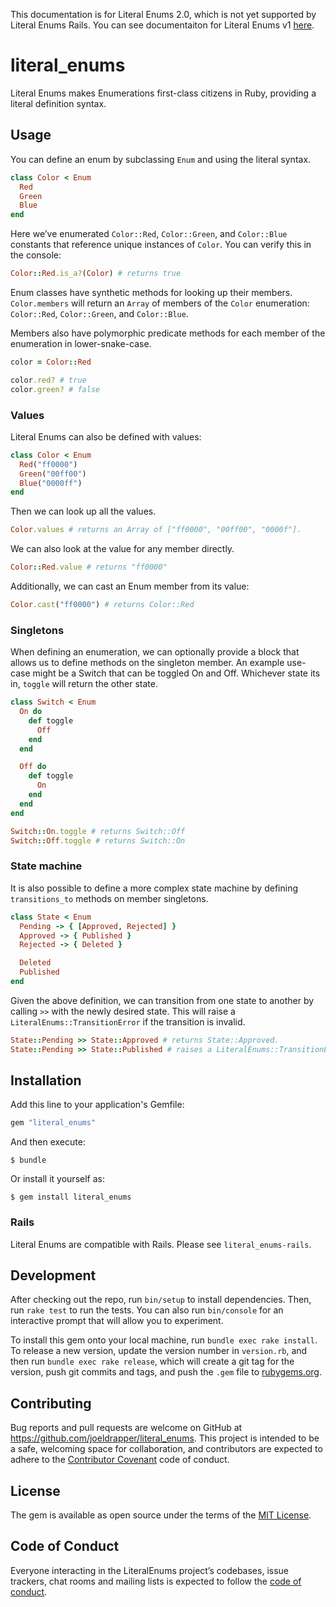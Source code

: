 This documentation is for Literal Enums 2.0, which is not yet supported by Literal Enums Rails. You can see documentaiton for Literal Enums v1 [here](https://github.com/joeldrapper/literal_enums/tree/d49eeba40f01f24c6b26d4dcdc6abb0da28e9ccb#readme).

# literal_enums

Literal Enums makes Enumerations first-class citizens in Ruby, providing a literal definition syntax.

## Usage

You can define an enum by subclassing `Enum` and using the literal syntax.

```ruby
class Color < Enum
  Red
  Green
  Blue
end
```

Here we’ve enumerated `Color::Red`, `Color::Green`, and `Color::Blue` constants that reference unique instances of `Color`. You can verify this in the console:

```ruby
Color::Red.is_a?(Color) # returns true
```

Enum classes have synthetic methods for looking up their members. `Color.members` will return an `Array` of members of the `Color` enumeration: `Color::Red`, `Color::Green`, and `Color::Blue`.

Members also have polymorphic predicate methods for each member of the enumeration in lower-snake-case.

```ruby
color = Color::Red

color.red? # true
color.green? # false
```

### Values

Literal Enums can also be defined with values:

```ruby
class Color < Enum
  Red("ff0000")
  Green("00ff00")
  Blue("0000ff")
end
```

Then we can look up all the values.

```ruby
Color.values # returns an Array of ["ff0000", "00ff00", "0000f"].
```

We can also look at the value for any member directly.

```ruby
Color::Red.value # returns "ff0000"
```

Additionally, we can cast an Enum member from its value:

```ruby
Color.cast("ff0000") # returns Color::Red
```

### Singletons

When defining an enumeration, we can optionally provide a block that allows us to define methods on the singleton member. An example use-case might be a Switch that can be toggled On and Off. Whichever state its in, `toggle` will return the other state.

```ruby
class Switch < Enum
  On do
    def toggle
      Off
    end
  end

  Off do
    def toggle
      On
    end
  end
end

Switch::On.toggle # returns Switch::Off
Switch::Off.toggle # returns Switch::On
```

### State machine

It is also possible to define a more complex state machine by defining `transitions_to` methods on member singletons.

```ruby
class State < Enum
  Pending -> { [Approved, Rejected] }
  Approved -> { Published }
  Rejected -> { Deleted }

  Deleted
  Published
end
```

Given the above definition, we can transition from one state to another by calling `>>` with the newly desired state. This will raise a `LiteralEnums::TransitionError` if the transition is invalid.

```ruby
State::Pending >> State::Approved # returns State::Approved.
State::Pending >> State::Published # raises a LiteralEnums::TransitionError.
```

## Installation

Add this line to your application's Gemfile:

```ruby
gem "literal_enums"
```

And then execute:

    $ bundle

Or install it yourself as:

    $ gem install literal_enums

### Rails

Literal Enums are compatible with Rails. Please see `literal_enums-rails`.

## Development

After checking out the repo, run `bin/setup` to install dependencies. Then, run `rake test` to run the tests. You can also run `bin/console` for an interactive prompt that will allow you to experiment.

To install this gem onto your local machine, run `bundle exec rake install`. To release a new version, update the version number in `version.rb`, and then run `bundle exec rake release`, which will create a git tag for the version, push git commits and tags, and push the `.gem` file to [rubygems.org](https://rubygems.org).

## Contributing

Bug reports and pull requests are welcome on GitHub at https://github.com/joeldrapper/literal_enums. This project is intended to be a safe, welcoming space for collaboration, and contributors are expected to adhere to the [Contributor Covenant](http://contributor-covenant.org) code of conduct.

## License

The gem is available as open source under the terms of the [MIT License](https://opensource.org/licenses/MIT).

## Code of Conduct

Everyone interacting in the LiteralEnums project’s codebases, issue trackers, chat rooms and mailing lists is expected to follow the [code of conduct](https://github.com/joeldrapper/literal_enums/blob/master/CODE_OF_CONDUCT.md).
